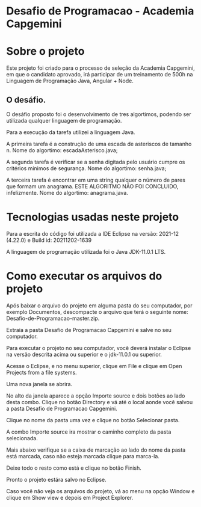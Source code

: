 # Desafio de Programacao - Academia Capgemini


# Sobre o projeto

Este projeto foi criado para o processo de seleção da Academia Capgemini, em que o candidato aprovado, irá participar de um treinamento de 500h na Linguagem de Programação Java, Angular + Node. 


## O desáfio.

O desáfio proposto foi o desenvolvimento de tres algortimos, podendo ser utilizada qualquer linguagem de programação.

Para a execução da tarefa utilizei a linguagem Java.

A primeira tarefa é a construção de uma escada de asteriscos de tamanho n. Nome do algortimo: escadaAsterisco.java;

A segunda tarefa é verificar se a senha digitada pelo usuário cumpre os critérios minimos de segurança. Nome do algortimo: senha.java;

A terceira tarefa é encontrar em uma string qualquer o número de pares que formam um anagrama. ESTE ALGORITMO NÃO FOI CONCLUIDO, infelizmente. Nome do algortimo: anagrama.java.

# Tecnologias usadas neste projeto

Para a escrita do código foi utilizada a IDE Eclipse na versão: 2021-12 (4.22.0) e Build id: 20211202-1639

A linguagem de programação utilizada foi o Java JDK-11.0.1 LTS.

# Como executar os arquivos do projeto

Após baixar o arquivo do projeto em alguma pasta do seu computador, por exemplo Documentos, descompacte o arquivo que terá o seguinte nome: Desafio-de-Programacao-master.zip.

Extraia a pasta Desafio de Programacao Capgemini e salve no seu computador.

Para executar o projeto no seu computador, você deverá instalar o Eclipse na versão descrita acima ou superior e o jdk-11.0.1 ou superior.

Acesse o Eclipse, e no menu superior, clique em File e clique em Open Projects from a file systems.

Uma nova janela se abrira.

No alto da janela aparece a opção Importe source e dois botões ao lado desta combo. Clique no botão Directory e vá até o local aonde você salvou a pasta Desafio de Programacao Capgemini.

Clique no nome da pasta uma vez e clique no botão Selecionar pasta.

A combo Importe source ira mostrar o caminho completo da pasta selecionada.

Mais abaixo verifique se a caixa de marcação ao lado do nome da pasta está marcada, caso não esteja marcada clique para marca-la.

Deixe todo o resto como está e clique no botão Finish.

Pronto o projeto estára salvo no Eclipse.

Caso você não veja os arquivos do projeto, vá ao menu na opção Window e clique em Show view e depois em Project Explorer.
